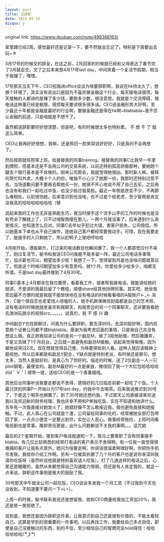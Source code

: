```yaml
---
layout: post
title: 记辞职
date: 2015-05-15
disqus: y
---
```


original link: https://www.douban.com/note/499368163/

家里蹲已经2周，感觉最好还是记录一下，要不然就会忘记了，特别是下周要出去玩~☆

3月17号的时候交的辞呈，在这之前，2月回家的时候就已经和父母表达了春节完了3月就会交。交了之后本来想4月17号last day，中间夹着一个复活节假期，相当于我赚了，嘿嘿。

17号那天当天下午，CEO招我进office谈谈为啥要辞职啊，我说在hk待太久了，想换个环境了，其实没有说出口是因为不喜欢做金融这个行业，每天接电话很烦，每天接触的人都讲的是赚了多少钱，要跑多少数，很没意思。我就是个交流障碍，接电话这种事已经是极限，很烦每天要讲很多很多话。CEO说金融形势大好啊，至少最近十年都是金融是最好的行业啊，要做金融还是得在hk啊~blablabla~我不否认金融的前途，只是咱就是不想干了。

虽然都说辞职要好好想清楚，但是吧，有的时候想太多也特别累，
不 想 干 了
就这么简单。

CEO让我再好好想想，我嘛，还是照旧一脸笑容说好好好，只是真的不会再想了。

然后按部就班照常上班，给接替我的同事training。接替我的同事C比我早一年拿到牌照，但基本还是不会用公司的交易系统，以前还特别孤高骄傲那种，要她跑个腿去个银行基本是不肯做的。刚来公司那会，我就觉得她很凶。那时新人嘛，被拜托帮忙叫外卖，大概十个人的份，唯独不小心少了她那一份，我那时还特别过意不去，当场道歉问要不要再去帮她买一份，她很不开心地说不用了自己去买，之后再也没有和我们一起吃过中饭，也没少给过我臭脸。最近一年倒是改变不少，不再那么难相处。以前很怕她，后来意识到也没啥，也不过是个纸老虎，至少智商是肯定没我高的哈哈哈哈哈哈哈（够

说起来我的工作也无非是熟能生巧，我当时接手这个烫手山芋的工作的时候也是没有完全了解就上了，只不过咱智商摆在那儿，一两个月就没事了，后来遇到什么突发情况，也知道怎么应对。同事C去年似乎犯过大错，害客户损失，公司赔偿。所以她基本下单也从不自己操作，连她自己客户都经常要我动手。可惜，现在我要走了，能接手的人只剩她了，所以赶鸭子上架吧哼哈哈

4月刚开始，港股飙升，打过来的电话数目也瞬间爆了，我一个人都感觉应付不来了。刚过复活节，秘书和我说CEO问我能不能多留一阵，最近公司电话多事情忙，加点薪也可以，期望加多少呢？我想了一下，觉得留到月底也没啥问题就答应了。但是这个时候问期望加多少有意思吗，就1个月，你爱给多少给多少，咱都无所谓。于是last day最终推到了4月30号。

同事C基本上4月都坐在我位置旁，看着我工作，或者帮我接电话。我能讲给她的就讲，不爱讲的我最后留了个教程，顺便share给其他持牌同事。其实吧，她坐我旁边最不方便的就是我就不能愉快地在没有电话的时候看看咱的A股账户←\_← 另外，C是个很自恋也老爱找人唠嗑的人，她手机屏保微信封面都是自己的艺术照，没有电话的时候她就老喜欢和我聊天，和我旁边的另一个同事聊天，还非要我看她去澳洲玩跳伞的视频orz。。。。。。说真的，我 不 感 兴 趣

中间副总Y也找我聊过，问我为什么要辞职，要去深圳吗，去深圳挺好啊，国内任意挑个证券公司都不错blablabla。感谢为我考虑后面的事情，只是我自己并没有想这么做。真正把我招进公司的是另一个副总M，做了3周他助理，然后被嫌弃，于是又去做了1个月前台。之后就一直避免和副总M接触，说起来觉得惭愧，因为被他说哭过2次。现在想就觉得自己傻，为啥要哭给别人看。这种人就应该精神上藐视他。所以后来都是和副总Y配合，Y缺点就是特别老派，有时候还是那句，想太多，当然人是挺好的，是真心为了你好的。临走的时候，送了2位副总一人一只pilot钢笔，最便宜的。副总M最好的一点是豪放，微信回了我一个大红包哈哈哈哈d(d＇∀＇) 顺带一提，送给CEO的是一个香薰蜡烛。

其他后台同事听说我要走都说不舍得，感情好的几位临走前都一起吃了个饭。个人最讨厌的同事P一开始以为17号last day，约我中午去喝茶。后来我说推迟到30号了，于是这个喝茶也搁置了。到了30号她还想约我，不过那天公司直接请客欢送我以及欢迎新的财务经理。我也庆幸不用和P单独吃饭，实在不知道和她讲什么。去年有一次我直接对她发火了，她就好像不怎么敢接近我，我也避免直接和她接触。不过，此人真心在公司就是个渣，公司留给同事的吃的，经常被她全部打包带回了家，一点点小便宜一定要占到尽，实在让人恶心。做事经常拖拉，上班时间看电视剧也是常事。推卸责任更是，出什么问题都说不关我的事啊。。。诅咒她

最后的2个星期开始，接到客户电话就通知一下，我马上要离职了会有同事接手blabla。有几位比较熟悉的经常打电话的客户表示不舍得啊。有一位我一直觉得很难搞的客户让我有点意外，她问为啥要走啊，你讲话很温柔啊很好啊，你把你手机号发我，我给你介绍工作啊。另有一位被其折磨了几个月的客户也是说你来深圳我请你吃饭呀（虽然听说他就是特别喜欢请人吃饭）。打了几通这样的电话之后，心里还是暖暖的，虽然从来都觉得自己沟通能力很弱，但还是有人肯定我的，就这一点来说，辞职这件事倒是极大的鼓励了我。

30号那天中午就全公司一起吃饭，CEO说会多发我一个月工资（不过我到今天也没收到，不知道要不要问一下=L=）。

上周一的时候，秘书联系我说还是想留我，她和CEO商量给我加工资加20%，我还是笑一笑拒绝了。

说到底，我想还是因为辞职这件事，让我意识到自己还是很有价值的，不能太看轻自己。这算是学到的很重要的一件事吧。以后再找工作，我要给自己多点自信，即使是自己没接触过的东西，别的不信，至少相信自己的智商完全hold得住！哈哈哈哈哈哈( ͡° ͜ʖ ͡°)
